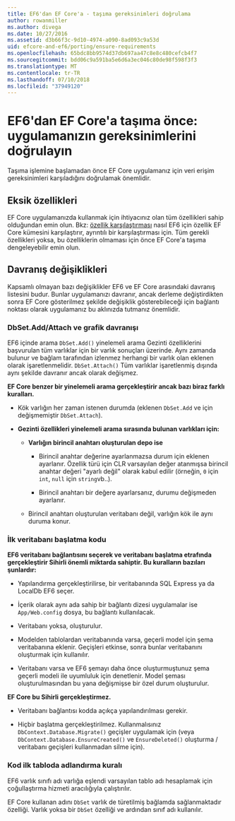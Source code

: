 ```yaml
---
title: EF6'dan EF Core'a - taşıma gereksinimleri doğrulama
author: rowanmiller
ms.author: divega
ms.date: 10/27/2016
ms.assetid: d3b66f3c-9d10-4974-a090-8ad093c9a53d
uid: efcore-and-ef6/porting/ensure-requirements
ms.openlocfilehash: 65bdc8bb9574d37db697aa47c8e8c480cefcb4f7
ms.sourcegitcommit: bdd06c9a591ba5e6d6a3ec046c80de98f598f3f3
ms.translationtype: MT
ms.contentlocale: tr-TR
ms.lasthandoff: 07/10/2018
ms.locfileid: "37949120"
---
```

# <a name="before-porting-from-ef6-to-ef-core-validate-your-applications-requirements"></a>EF6'dan EF Core'a taşıma önce: uygulamanızın gereksinimlerini doğrulayın

Taşıma işlemine başlamadan önce EF Core uygulamanız için veri erişim gereksinimleri karşıladığını doğrulamak önemlidir.

## <a name="missing-features"></a>Eksik özellikleri

EF Core uygulamanızda kullanmak için ihtiyacınız olan tüm özellikleri sahip olduğundan emin olun. Bkz: [özellik karşılaştırması](../features.md) nasıl EF6 için özellik EF Core kümesini karşılaştırır, ayrıntılı bir karşılaştırması için. Tüm gerekli özellikleri yoksa, bu özelliklerin olmaması için önce EF Core'a taşıma dengeleyebilir emin olun.

## <a name="behavior-changes"></a>Davranış değişiklikleri

Kapsamlı olmayan bazı değişiklikler EF6 ve EF Core arasındaki davranış listesini budur. Bunlar uygulamanızı davranır, ancak derleme değiştirdikten sonra EF Core gösterilmez şekilde değişiklik gösterebileceği için bağlantı noktası olarak uygulamanız bu aklınızda tutmanız önemlidir.

### <a name="dbsetaddattach-and-graph-behavior"></a>DbSet.Add/Attach ve grafik davranışı

EF6 içinde arama `DbSet.Add()` yinelemeli arama Gezinti özelliklerini başvurulan tüm varlıklar için bir varlık sonuçları üzerinde. Aynı zamanda bulunur ve bağlam tarafından izlenmez herhangi bir varlık olan eklenen olarak işaretlenmelidir. `DbSet.Attach()` Tüm varlıklar işaretlenmiş dışında aynı şekilde davranır ancak olarak değişmez.

**EF Core benzer bir yinelemeli arama gerçekleştirir ancak bazı biraz farklı kuralları.**

*  Kök varlığın her zaman istenen durumda (eklenen `DbSet.Add` ve için değişmemiştir `DbSet.Attach`).

*  **Gezinti özellikleri yinelemeli arama sırasında bulunan varlıkları için:**

    *  **Varlığın birincil anahtarı oluşturulan depo ise**

        * Birincil anahtar değerine ayarlanmazsa durum için eklenen ayarlanır. Özellik türü için CLR varsayılan değer atanmışsa birincil anahtar değeri "ayarlı değil" olarak kabul edilir (örneğin, `0` için `int`, `null` için `string`vb..).

        * Birincil anahtarı bir değere ayarlarsanız, durumu değişmeden ayarlanır.

    *  Birincil anahtarı oluşturulan veritabanı değil, varlığın kök ile aynı duruma konur.

### <a name="code-first-database-initialization"></a>İlk veritabanı başlatma kodu

**EF6 veritabanı bağlantısını seçerek ve veritabanı başlatma etrafında gerçekleştirir Sihirli önemli miktarda sahiptir. Bu kuralların bazıları şunlardır:**

* Yapılandırma gerçekleştirilirse, bir veritabanında SQL Express ya da LocalDb EF6 seçer.

* İçerik olarak aynı ada sahip bir bağlantı dizesi uygulamalar ise `App/Web.config` dosya, bu bağlantı kullanılacak.

* Veritabanı yoksa, oluşturulur.

* Modelden tablolardan veritabanında varsa, geçerli model için şema veritabanına eklenir. Geçişleri etkinse, sonra bunlar veritabanını oluşturmak için kullanılır.

* Veritabanı varsa ve EF6 şemayı daha önce oluşturmuştunuz şema geçerli modeli ile uyumluluk için denetlenir. Model şeması oluşturulmasından bu yana değişmişse bir özel durum oluşturulur.

**EF Core bu Sihirli gerçekleştirmez.**

* Veritabanı bağlantısı kodda açıkça yapılandırılması gerekir.

* Hiçbir başlatma gerçekleştirilmez. Kullanmalısınız `DbContext.Database.Migrate()` geçişler uygulamak için (veya `DbContext.Database.EnsureCreated()` ve `EnsureDeleted()` oluşturma / veritabanı geçişleri kullanmadan silme için).

### <a name="code-first-table-naming-convention"></a>Kod ilk tabloda adlandırma kuralı

EF6 varlık sınıfı adı varlığa eşlendi varsayılan tablo adı hesaplamak için çoğullaştırma hizmeti aracılığıyla çalıştırılır.

EF Core kullanan adını `DbSet` varlık de türetilmiş bağlamda sağlanmaktadır özelliği. Varlık yoksa bir `DbSet` özelliği ve ardından sınıf adı kullanılır.
